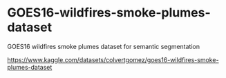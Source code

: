 # GOES16-wildfires-smoke-plumes-dataset
GOES16 wildfires smoke plumes dataset for semantic segmentation

https://www.kaggle.com/datasets/colvertgomez/goes16-wildfires-smoke-plumes-dataset
